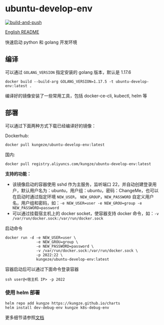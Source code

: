 # ubuntu-develop-env

[![build-and-push](https://github.com/kungze/ubuntu-develop-env/actions/workflows/build-and-push.yaml/badge.svg)](https://github.com/kungze/ubuntu-develop-env/actions/workflows/build-and-push.yaml)

[English README](README_en.md)

快速启动 python 和 golang 开发环境

## 编译

可以通过 `GOLANG_VERSION` 指定安装的 golang 版本，默认是 1.17.6

    docker build --build-arg GOLANG_VERSION=1.17.5 -t ubuntu-develop-env:latest .

编译好的镜像安装了一些常用工具，包括 docker-ce-cli, kubectl, helm 等

## 部署

可以通过下面两种方式下载已经编译好的镜像：

Dockerhub:

    docker pull kungeze/ubuntu-develop-env:latest

国内:

    docker pull registry.aliyuncs.com/kungze/ubuntu-develop-env:latest

**支持的功能：**

* 该镜像启动的容器使用 sshd 作为主服务，监听端口 22，并自动创建登录用户，默认用户名为：ubuntu，用户组：ubuntu，密码：ChangeMe，也可以在启动时通过指定环境 `NEW_USER`，  `NEW_GROUP`，`NEW_PASSWORD` 自定义用户名，用户组和密码，如：`-e NEW_USER=user -e NEW_GROU=group -e NEW_PASSWORD=password`
* 可以通过挂载宿主机上的 docker socket，使容器支持 docker 命令，如：`-v /var/run/docker.sock:/var/run/docker.sock`

启动命令

    docker run -d -e NEW_USER=user \
                  -e NEW_GROU=group \
                  -e NEW_PASSWORD=password \
                  -v /var/run/docker.sock:/var/run/docker.sock \
                  -p 2022:22 \
                  kungeze/ubuntu-develop-env:latest

容器启动后可以通过下面命令登录容器

    ssh user@<宿主机 IP> -p 2022

### 使用 helm 部署

    helm repo add kungze https://kungze.github.io/charts
    helm install dev-debug-env kungze k8s-debug-env

更多细节请参照[文档](https://github.com/kungze/charts/tree/main/charts/k8s-debug-env)
